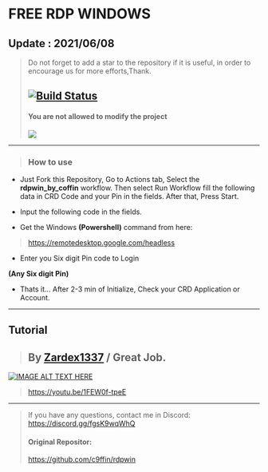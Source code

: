 # FREE RDP WINDOWS
## Update : 2021/06/08
> Do not forget to add a star to the repository if it is useful, in order to encourage us for more efforts,Thank.
> ## [![Build Status](https://travis-ci.org/joemccann/dillinger.svg?branch=master)](https://github.com/c9ffin/rdpwin/blob/main/.github/workflows/coffin.yml)
> #### You are not allowed to modify the project
> ![](https://github.com/c9ffin/rdpwin/blob/master/2021-06-08_121628.png)
***
> ### How to use 
* Just Fork this Repository, Go to Actions tab, Select the **rdpwin_by_coffin** workflow. Then select Run Workflow fill the following data in CRD Code and your Pin in the fields. After that, Press Start.

* Input the following code in the fields.

* Get the Windows **(Powershell)** command from here:

> https://remotedesktop.google.com/headless

* Enter you Six digit Pin code to Login

**(Any Six digit Pin)**

* Thats it... After 2-3 min of Initialize, Check your CRD Application or Account.
* ***
## Tutorial
> ## By [Zardex1337](https://github.com/Zardex1337) / Great Job.
[![IMAGE ALT TEXT HERE](https://i.top4top.io/p_1985mhirq1.jpg)](https://www.youtube.com/watch?v=1FEW0f-tpeE)
> https://youtu.be/1FEW0f-tpeE
***
>  If you have any questions, contact me in Discord: https://discord.gg/fgsK9wqWhQ
>  #### Original Repositor:
>  https://github.com/c9ffin/rdpwin
